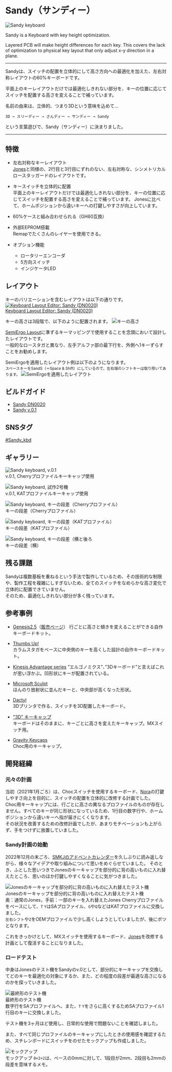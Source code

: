 # Sandy（サンディー）

![Sandy keyboard](/assets/README/DSC_7928.jpeg)  

Sandy is a Keyboard with key height optimization.

Layered PCB will make height differences for each key.
This covers the lack of optimization to physical key layout that only adjust x-y direction in a plane.

---

Sandyは、スイッチの配置を立体的にして高さ方向への最適化を加えた、左右対称レイアウトの60%キーボードです。  

平面上のキーレイアウトだけでは最適化しきれない部分を、キーの位置に応じてスイッチを配置する高さを変えることで補っています。

名前の由来は、立体的、つまり3Dという意味を込めて…

``` text
3D → スリーディー → さんディー → サンディー → Sandy
```

という言葉遊びで、Sandy（サンディー）に決まりました。

---

## 特徴

- 左右対称なキーレイアウト  
  [Jones](https://github.com/jpskenn/Jones)と同様の、2行目と3行目にずれのない、左右対称な、シンメトリカル ロースタッガードのレイアウトです。

- キースイッチを立体的に配置  
  平面上のキーレイアウトだけでは最適化しきれない部分を、キーの位置に応じてスイッチを配置する高さを変えることで補っています。
  Jonesに比べて、ホームポジションから遠いキーへの打鍵しやすさが向上しています。

- 60%ケースと組み合わせられる（GH60互換）

- 外部EEPROM搭載  
  Remapでたくさんのレイヤーを使用できる。

- オプション機能

  - ロータリーエンコーダ
  - 5方向スイッチ
  - インジケータLED

## レイアウト

キーのバリエーションを含むレイアウトは以下の通りです。  
[![Keyboard Layout Editor: Sandy (DN0020)](/assets/README/layout.png)  
Keyboard Layout Editor: Sandy (DN0020)](http://www.keyboard-layout-editor.com/#/gists/19f42cd466b4f3b269f38e3bdd6bf532)

キーの高さは3段階で、以下のように配置されます。
![キーの高さ](/assets/README/layout_height_map.png)

[SemiErgo Layout](https://github.com/mtei/SemiErgo_Layout)に準ずるキーマッピングで使用することを念頭において設計したレイアウトです。  
一般的なロースタガと異なり、左手アルファ部の最下行を、外側へ1キーずらすことをお勧めします。  

SemiErgoを適用したレイアウト例は以下のようになります。  
<small>スペースキーをSandS（＝Space & Shift）にしているので、左右端のシフトキーは取り除いてあります。</small>
![SemiErgoを適用したレイアウト](/assets/README/layout_SemiErgo_based.png)

## ビルドガイド

- [Sandy DN0020](/docs/BuildGuide_DN0020.md)
- [Sandy v.0.1](/docs/BuildGuide_v0_1.md)

## SNSタグ

[#Sandy_kbd](https://twitter.com/search?q=%23Sandy_kbd)

## ギャラリー

![Sandy keyboard, v.0.1](/assets/README/DSC_7893.jpeg)  
v.0.1, Cherryプロファイルキーキャップ使用  

![Sandy keyboard, 試作2号機](/assets/README/DSC_7942.jpeg)  
v.0.1, KATプロファイルキーキャップ使用

![Sandy keyboard, キーの段差（Cherryプロファイル）](/assets/README/DSC_7902.jpeg)  
キーの段差（Cherryプロファイル）

![Sandy keyboard, キーの段差（KATプロファイル）](/assets/README/DSC_7936.jpeg)  
キーの段差（KATプロファイル）

![Sandy keyboard, キーの段差（横と後ろ](/assets/README/DSC_7943.jpeg)  
キーの段差（横）

## 残る課題

Sandyは複数基板を重ねるという手法で製作しているため、その技術的な制限や、製作工程を複雑にしすぎないため、全てのスイッチをなめらかな高さ変化で立体的に配置できていません。  
そのため、最適化しきれない部分が多く残っています。  

## 参考事例

- [Genesis2.5](https://github.com/sekigon-gonnoc/Genesis2.5-doc)（[販売ページ](https://booth.pm/ja/items/1308005)）
  行ごとに高さと傾きを変えることができる自作キーボードキット。  

- [Thumbs Up!](https://www.thumbsup.shop)  
  カラムスタガをベースに中央側のキーを高くした設計の自作キーボードキット。

- [Kinesis Advantage series](https://kinesis-ergo.com/products/#keyboards)
  ”エルゴノミクス”、”3Dキーボード”と言えばこれが思い浮かぶ。凹形状にキーが配置されている。

- [Microsoft Sculpt](https://www.microsoft.com/en/accessories/products/keyboards/sculpt-ergonomic-desktop)  
  ほんのり放射状に並んだキーと、中央部が高くなった形状。

- [Dactyl](https://github.com/adereth/dactyl-keyboard)  
  3Dプリンタで作る、スイッチを3D配置したキーボード。

- ["3D" キーキャップ](https://qiita.com/zk_phi/items/5680607118516413a0ba)  
  キーボードはそのままに、キーごとに高さを変えたキーキャップ。MXスイッチ用。

- [Gravity Keycaps](https://note.com/yfuku_/n/n1fbba2e8f44c)  
  Choc用のキーキャップ。

## 開発経緯

### 元々の計画

当初（2021年1月ごろ）は、Chocスイッチを使用するキーボード、[Nora](https://github.com/jpskenn/Nora)の打鍵しやすさ向上を目的に、スイッチの配置を立体的に改修する計画でした。  
Choc用キーキャップには、行ごとに高さの異なるプロファイルのものが存在しません。すべてのキーが同じ形状になっているため、1行目の数字行や、ホームポジションから遠いキーへ指が届きにくくなります。  
その状況を改善するための改修計画でしたが、あまりモチベーションも上がらず、手をつけずに放置していました。  

### Sandy計画の始動

2022年12月の末ごろ、[SMKJのアドベントカレンダー](https://scrapbox.io/self-made-kbds-ja/アドベントカレンダー)を久しぶりに読み返しながら、様々なアイデアや取り組みについて思いをめぐらせていました。
そのとき、ふとした思いつきでJonesのキーキャップを部分的に背の高いものに入れ替えたところ、思いのほか打鍵しやすくなることに気がつきました。  

![Jonesのキーキャップを部分的に背の高いものに入れ替えたテスト機](/assets/README/jones_key_height_test.jpeg)  
Jonesのキーキャップを部分的に背の高いものに入れ替えたテスト機  
奥：通常のJones，手前：一部のキーを入れ替えたJones
Cherryプロファイルをベースにして、`T` `Y`はSAプロファイル、`G`や`Q`などはKATプロファイルに交換しました。  
`左右シフト`や`Z`をOEMプロファイルで少し高くしようとしていましたが、後にボツとなります。

これをきっかけとして、MXスイッチを使用するキーボード、[Jones](https://github.com/jpskenn/Jones)を改修する計画として復活することになりました。  

### ロードテスト

中身はJonesのテスト機をSandyのv.0として、部分的にキーキャップを交換してどのキーを最適化の対象にするか、また、どの程度の段差が最適な高さになるのかを探っていきました。  

![最終形のテスト機](/assets/README/IMG_4914.jpeg)  
最終形のテスト機  
数字行をSAプロファイルへ、また、`T` `Y`をさらに高くするためSAプロファイル1行目のキーに交換しました。

テスト機を3ヶ月ほど使用し、日常的な使用で問題ないことを確認しました。

また、すべて同じプロファイルのキーキャップにしたときの使用感を確認するため、スチレンボードにスイッチをのせたモックアップも作成しました。

![モックアップ](/assets/README/IMG_4881.jpeg)  
モックアップ
`0+2+2`は、ベースの0mmに対して、1段目が2mm、2段目も2mmの段差を意味するメモ。
